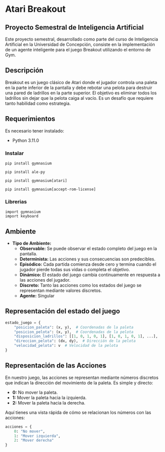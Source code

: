 # Atari Breakout

## Proyecto Semestral de Inteligencia Artificial

Este proyecto semestral, desarrollado como parte del curso de Inteligencia Artificial en la Universidad de Concepción, consiste en la implementación de un agente inteligente para el juego Breakout utilizando el entorno de Gym.

## Descripción

Breakout es un juego clásico de Atari donde el jugador controla una paleta en la parte inferior de la pantalla y debe rebotar una pelota para destruir una pared de ladrillos en la parte superior. El objetivo es eliminar todos los ladrillos sin dejar que la pelota caiga al vacío. Es un desafío que requiere tanto habilidad como estrategia.

## Requerimientos
Es necesario tener instalado:
  - Python 3.11.0
    
### Instalar 
```
pip install gymnasium
```
```
pip install ale-py
```
```
pip install gymnasium[atari]
```
```
pip install gymnasium[accept-rom-license]
```
### Librerias
```
import gymnasium
import keyboard
```

## Ambiente

- **Tipo de Ambiente:**
  - **Observable:** Se puede observar el estado completo del juego en la pantalla.
  - **Determinista:** Las acciones y sus consecuencias son predecibles.
  - **Episódico:** Cada partida comienza desde cero y termina cuando el jugador pierde todas sus vidas o completa el objetivo.
  - **Dinámico:** El estado del juego cambia continuamente en respuesta a las acciones del jugador.
  - **Discreto:** Tanto las acciones como los estados del juego se representan mediante valores discretos.
  - **Agente:** Singular
  
## Representación del estado del juego
```python
estado_juego = {
    "posicion_paleta": (x, y),  # Coordenadas de la paleta
    "posicion_pelota": (x, y),  # Coordenadas de la pelota
    "disposicion_ladrillos": [[1, 0, 1, 0, 1], [1, 0, 1, 0, 1], ...],  # Matriz que representa los ladrillos
    "direccion_pelota": (dx, dy),  # Dirección de la pelota
    "velocidad_pelota": v  # Velocidad de la pelota
}
```

## Representación de las Acciones

En nuestro juego, las acciones se representan mediante números discretos que indican la dirección del movimiento de la paleta. Es simple y directo:

- **0:** No mover la paleta.
- **1:** Mover la paleta hacia la izquierda.
- **2:** Mover la paleta hacia la derecha.

Aquí tienes una vista rápida de cómo se relacionan los números con las acciones:

```python
acciones = {
    0: "No mover",
    1: "Mover izquierda",
    2: "Mover derecha"
}
